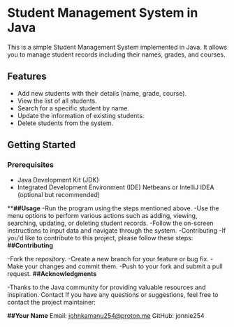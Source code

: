 # Student Management System in Java

This is a simple Student Management System implemented in Java. It allows you to manage student records including their names, grades, and courses.

## Features

- Add new students with their details (name, grade, course).
- View the list of all students.
- Search for a specific student by name.
- Update the information of existing students.
- Delete students from the system.

## Getting Started

### Prerequisites

- Java Development Kit (JDK)
- Integrated Development Environment (IDE) Netbeans or IntelliJ IDEA (optional but recommended)

****##Usage**
-Run the program using the steps mentioned above.
-Use the menu options to perform various actions such as adding, viewing, searching, updating, or deleting student records.
-Follow the on-screen instructions to input data and navigate through the system.
-Contributing
-If you'd like to contribute to this project, please follow these steps:
**##Contributing**

-Fork the repository.
-Create a new branch for your feature or bug fix.
-Make your changes and commit them.
-Push to your fork and submit a pull request.
**##Acknowledgments**

-Thanks to the Java community for providing valuable resources and inspiration.
Contact
If you have any questions or suggestions, feel free to contact the project maintainer:

**##Your Name**
Email: johnkamanu254@proton.me
GitHub: jonnie254

